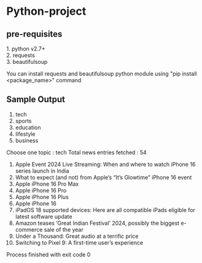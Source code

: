 # Python-project

## pre-requisites

<p> 1. python v2.7+ <br>
2. requests <br>
3. beautifulsoup <br>

You can install requests and beautifulsoup python module using "pip install <package_name>" command

## Sample Output

1. tech
2. sports
3. education
4. lifestyle
5. business

Choose one topic : tech
Total news entries fetched :  54
01. Apple Event 2024 Live Streaming: When and where to watch iPhone 16 series launch in India
02. What to expect (and not) from Apple’s “It’s Glowtime” iPhone 16 event
03. Apple iPhone 16 Pro Max
04. Apple iPhone 16 Pro
05. Apple iPhone 16 Plus
06. Apple iPhone 16
07. iPadOS 18 supported devices: Here are all compatible iPads eligible for latest software update
08. Amazon teases ‘Great Indian Festival’ 2024, possibly the biggest e-commerce sale of the year
09. Under a Thousand: Great audio at a terrific price
10. Switching to Pixel 9: A first-time user’s experience

Process finished with exit code 0
